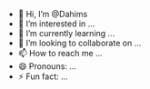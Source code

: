 - 👋 Hi, I’m @Dahims
- 👀 I’m interested in ...
- 🌱 I’m currently learning ...
- 💞️ I’m looking to collaborate on ...
- 📫 How to reach me ...
- 😄 Pronouns: ...
- ⚡ Fun fact: ...

<!---
Dahims/Dahims is a ✨ special ✨ repository because its `README.md` (this file) appears on your GitHub profile.
You can click the Preview link to take a look at your changes.
--->
